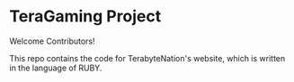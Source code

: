 TeraGaming Project
=======
Welcome Contributors!

This repo contains the code for TerabyteNation's website, which is written in the language of RUBY.
